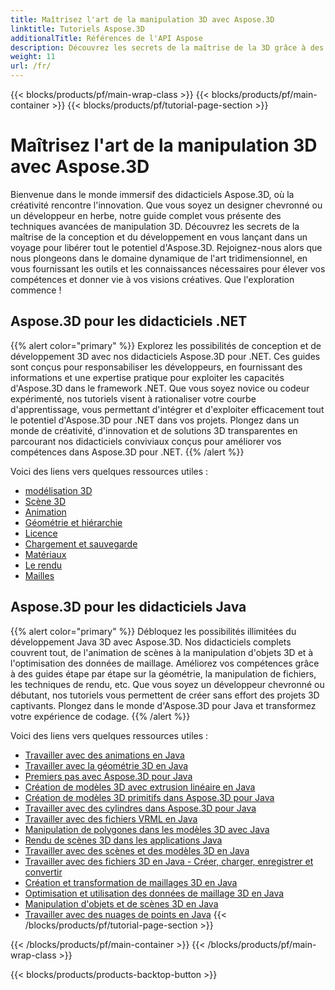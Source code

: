 ```yaml
---
title: Maîtrisez l'art de la manipulation 3D avec Aspose.3D
linktitle: Tutoriels Aspose.3D
additionalTitle: Références de l'API Aspose
description: Découvrez les secrets de la maîtrise de la 3D grâce à des techniques avancées. Élevez vos compétences en conception et en développement avec notre guide complet pour libérer la créativité 3D.
weight: 11
url: /fr/
---
```


{{< blocks/products/pf/main-wrap-class >}}
{{< blocks/products/pf/main-container >}}
{{< blocks/products/pf/tutorial-page-section >}}

# Maîtrisez l'art de la manipulation 3D avec Aspose.3D


Bienvenue dans le monde immersif des didacticiels Aspose.3D, où la créativité rencontre l'innovation. Que vous soyez un designer chevronné ou un développeur en herbe, notre guide complet vous présente des techniques avancées de manipulation 3D. Découvrez les secrets de la maîtrise de la conception et du développement en vous lançant dans un voyage pour libérer tout le potentiel d'Aspose.3D. Rejoignez-nous alors que nous plongeons dans le domaine dynamique de l'art tridimensionnel, en vous fournissant les outils et les connaissances nécessaires pour élever vos compétences et donner vie à vos visions créatives. Que l'exploration commence !

## Aspose.3D pour les didacticiels .NET
{{% alert color="primary" %}}
Explorez les possibilités de conception et de développement 3D avec nos didacticiels Aspose.3D pour .NET. Ces guides sont conçus pour responsabiliser les développeurs, en fournissant des informations et une expertise pratique pour exploiter les capacités d'Aspose.3D dans le framework .NET. Que vous soyez novice ou codeur expérimenté, nos tutoriels visent à rationaliser votre courbe d'apprentissage, vous permettant d'intégrer et d'exploiter efficacement tout le potentiel d'Aspose.3D pour .NET dans vos projets. Plongez dans un monde de créativité, d'innovation et de solutions 3D transparentes en parcourant nos didacticiels conviviaux conçus pour améliorer vos compétences dans Aspose.3D pour .NET.
{{% /alert %}}

Voici des liens vers quelques ressources utiles :
 
- [modélisation 3D](./net/3d-modeling/)
- [Scène 3D](./net/3d-scene/)
- [Animation](./net/animation/)
- [Géométrie et hiérarchie](./net/geometry-and-hierarchy/)
- [Licence](./net/license/)
- [Chargement et sauvegarde](./net/loading-and-saving/)
- [Matériaux](./net/materials/)
- [Le rendu](./net/rendering/)
- [Mailles](./net/meshes/)

## Aspose.3D pour les didacticiels Java
{{% alert color="primary" %}}
Débloquez les possibilités illimitées du développement Java 3D avec Aspose.3D. Nos didacticiels complets couvrent tout, de l'animation de scènes à la manipulation d'objets 3D et à l'optimisation des données de maillage. Améliorez vos compétences grâce à des guides étape par étape sur la géométrie, la manipulation de fichiers, les techniques de rendu, etc. Que vous soyez un développeur chevronné ou débutant, nos tutoriels vous permettent de créer sans effort des projets 3D captivants. Plongez dans le monde d'Aspose.3D pour Java et transformez votre expérience de codage.
{{% /alert %}}

Voici des liens vers quelques ressources utiles :

- [Travailler avec des animations en Java](./java/animations/)
- [Travailler avec la géométrie 3D en Java](./java/geometry/)
- [Premiers pas avec Aspose.3D pour Java](./java/licensing/)
- [Création de modèles 3D avec extrusion linéaire en Java](./java/linear-extrusion/)
- [Création de modèles 3D primitifs dans Aspose.3D pour Java](./java/primitive-3d-models/)
- [Travailler avec des cylindres dans Aspose.3D pour Java](./java/cylinders/)
- [Travailler avec des fichiers VRML en Java](./java/vrml-files/)
- [Manipulation de polygones dans les modèles 3D avec Java](./java/polygon/)
- [Rendu de scènes 3D dans les applications Java](./java/rendering-3d-scenes/)
- [Travailler avec des scènes et des modèles 3D en Java](./java/3d-scenes-and-models/)
- [Travailler avec des fichiers 3D en Java - Créer, charger, enregistrer et convertir](./java/load-and-save/)
- [Création et transformation de maillages 3D en Java](./java/transforming-3d-meshes/)
- [Optimisation et utilisation des données de maillage 3D en Java](./java/3d-mesh-data/)
- [Manipulation d'objets et de scènes 3D en Java](./java/3d-objects-and-scenes/)
- [Travailler avec des nuages de points en Java](./java/point-clouds/)
{{< /blocks/products/pf/tutorial-page-section >}}

{{< /blocks/products/pf/main-container >}}
{{< /blocks/products/pf/main-wrap-class >}}

{{< blocks/products/products-backtop-button >}}
